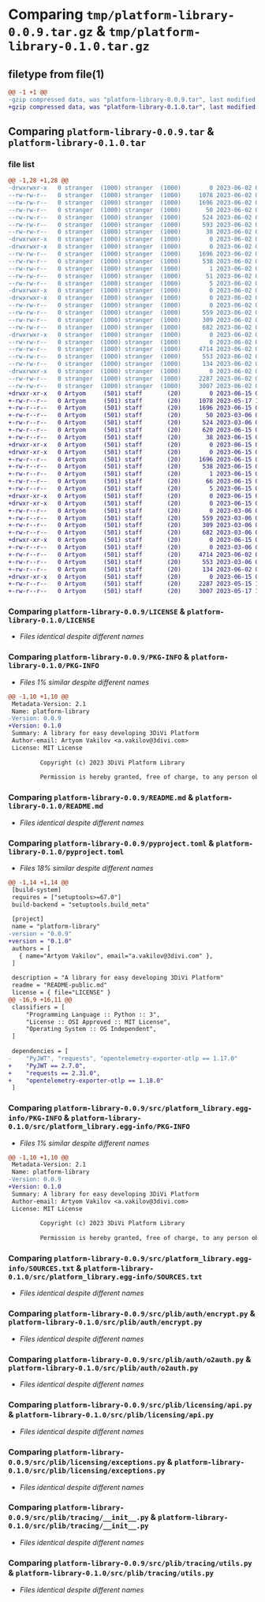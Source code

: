 # Comparing `tmp/platform-library-0.0.9.tar.gz` & `tmp/platform-library-0.1.0.tar.gz`

## filetype from file(1)

```diff
@@ -1 +1 @@
-gzip compressed data, was "platform-library-0.0.9.tar", last modified: Fri Jun  2 08:15:08 2023, max compression
+gzip compressed data, was "platform-library-0.1.0.tar", last modified: Thu Jun 15 08:23:56 2023, max compression
```

## Comparing `platform-library-0.0.9.tar` & `platform-library-0.1.0.tar`

### file list

```diff
@@ -1,28 +1,28 @@
-drwxrwxr-x   0 stranger  (1000) stranger  (1000)        0 2023-06-02 08:15:08.910954 platform-library-0.0.9/
--rw-rw-r--   0 stranger  (1000) stranger  (1000)     1078 2023-06-02 05:23:58.000000 platform-library-0.0.9/LICENSE
--rw-rw-r--   0 stranger  (1000) stranger  (1000)     1696 2023-06-02 08:15:08.910954 platform-library-0.0.9/PKG-INFO
--rw-rw-r--   0 stranger  (1000) stranger  (1000)       50 2023-06-02 05:23:58.000000 platform-library-0.0.9/README-public.md
--rw-rw-r--   0 stranger  (1000) stranger  (1000)      524 2023-06-02 05:23:58.000000 platform-library-0.0.9/README.md
--rw-rw-r--   0 stranger  (1000) stranger  (1000)      593 2023-06-02 08:14:54.000000 platform-library-0.0.9/pyproject.toml
--rw-rw-r--   0 stranger  (1000) stranger  (1000)       38 2023-06-02 08:15:08.910954 platform-library-0.0.9/setup.cfg
-drwxrwxr-x   0 stranger  (1000) stranger  (1000)        0 2023-06-02 08:15:08.906954 platform-library-0.0.9/src/
-drwxrwxr-x   0 stranger  (1000) stranger  (1000)        0 2023-06-02 08:15:08.910954 platform-library-0.0.9/src/platform_library.egg-info/
--rw-rw-r--   0 stranger  (1000) stranger  (1000)     1696 2023-06-02 08:15:08.000000 platform-library-0.0.9/src/platform_library.egg-info/PKG-INFO
--rw-rw-r--   0 stranger  (1000) stranger  (1000)      538 2023-06-02 08:15:08.000000 platform-library-0.0.9/src/platform_library.egg-info/SOURCES.txt
--rw-rw-r--   0 stranger  (1000) stranger  (1000)        1 2023-06-02 08:15:08.000000 platform-library-0.0.9/src/platform_library.egg-info/dependency_links.txt
--rw-rw-r--   0 stranger  (1000) stranger  (1000)       51 2023-06-02 08:15:08.000000 platform-library-0.0.9/src/platform_library.egg-info/requires.txt
--rw-rw-r--   0 stranger  (1000) stranger  (1000)        5 2023-06-02 08:15:08.000000 platform-library-0.0.9/src/platform_library.egg-info/top_level.txt
-drwxrwxr-x   0 stranger  (1000) stranger  (1000)        0 2023-06-02 08:15:08.906954 platform-library-0.0.9/src/plib/
-drwxrwxr-x   0 stranger  (1000) stranger  (1000)        0 2023-06-02 08:15:08.910954 platform-library-0.0.9/src/plib/auth/
--rw-rw-r--   0 stranger  (1000) stranger  (1000)        0 2023-06-02 05:23:58.000000 platform-library-0.0.9/src/plib/auth/__init__.py
--rw-rw-r--   0 stranger  (1000) stranger  (1000)      559 2023-06-02 05:23:58.000000 platform-library-0.0.9/src/plib/auth/encrypt.py
--rw-rw-r--   0 stranger  (1000) stranger  (1000)      309 2023-06-02 05:23:58.000000 platform-library-0.0.9/src/plib/auth/jwt.py
--rw-rw-r--   0 stranger  (1000) stranger  (1000)      682 2023-06-02 05:23:58.000000 platform-library-0.0.9/src/plib/auth/o2auth.py
-drwxrwxr-x   0 stranger  (1000) stranger  (1000)        0 2023-06-02 08:15:08.910954 platform-library-0.0.9/src/plib/licensing/
--rw-rw-r--   0 stranger  (1000) stranger  (1000)        0 2023-06-02 05:23:58.000000 platform-library-0.0.9/src/plib/licensing/__init__.py
--rw-rw-r--   0 stranger  (1000) stranger  (1000)     4714 2023-06-02 07:11:30.000000 platform-library-0.0.9/src/plib/licensing/api.py
--rw-rw-r--   0 stranger  (1000) stranger  (1000)      553 2023-06-02 05:23:58.000000 platform-library-0.0.9/src/plib/licensing/exceptions.py
--rw-rw-r--   0 stranger  (1000) stranger  (1000)      134 2023-06-02 08:04:28.000000 platform-library-0.0.9/src/plib/licensing/models.py
-drwxrwxr-x   0 stranger  (1000) stranger  (1000)        0 2023-06-02 08:15:08.910954 platform-library-0.0.9/src/plib/tracing/
--rw-rw-r--   0 stranger  (1000) stranger  (1000)     2287 2023-06-02 05:23:58.000000 platform-library-0.0.9/src/plib/tracing/__init__.py
--rw-rw-r--   0 stranger  (1000) stranger  (1000)     3007 2023-06-02 05:23:58.000000 platform-library-0.0.9/src/plib/tracing/utils.py
+drwxr-xr-x   0 Artyom     (501) staff       (20)        0 2023-06-15 08:23:56.639548 platform-library-0.1.0/
+-rw-r--r--   0 Artyom     (501) staff       (20)     1078 2023-05-17 10:19:03.000000 platform-library-0.1.0/LICENSE
+-rw-r--r--   0 Artyom     (501) staff       (20)     1696 2023-06-15 08:23:56.639375 platform-library-0.1.0/PKG-INFO
+-rw-r--r--   0 Artyom     (501) staff       (20)       50 2023-03-06 08:11:34.000000 platform-library-0.1.0/README-public.md
+-rw-r--r--   0 Artyom     (501) staff       (20)      524 2023-03-06 07:49:45.000000 platform-library-0.1.0/README.md
+-rw-r--r--   0 Artyom     (501) staff       (20)      620 2023-06-15 08:23:21.000000 platform-library-0.1.0/pyproject.toml
+-rw-r--r--   0 Artyom     (501) staff       (20)       38 2023-06-15 08:23:56.639608 platform-library-0.1.0/setup.cfg
+drwxr-xr-x   0 Artyom     (501) staff       (20)        0 2023-06-15 08:23:56.635114 platform-library-0.1.0/src/
+drwxr-xr-x   0 Artyom     (501) staff       (20)        0 2023-06-15 08:23:56.636776 platform-library-0.1.0/src/platform_library.egg-info/
+-rw-r--r--   0 Artyom     (501) staff       (20)     1696 2023-06-15 08:23:56.000000 platform-library-0.1.0/src/platform_library.egg-info/PKG-INFO
+-rw-r--r--   0 Artyom     (501) staff       (20)      538 2023-06-15 08:23:56.000000 platform-library-0.1.0/src/platform_library.egg-info/SOURCES.txt
+-rw-r--r--   0 Artyom     (501) staff       (20)        1 2023-06-15 08:23:56.000000 platform-library-0.1.0/src/platform_library.egg-info/dependency_links.txt
+-rw-r--r--   0 Artyom     (501) staff       (20)       66 2023-06-15 08:23:56.000000 platform-library-0.1.0/src/platform_library.egg-info/requires.txt
+-rw-r--r--   0 Artyom     (501) staff       (20)        5 2023-06-15 08:23:56.000000 platform-library-0.1.0/src/platform_library.egg-info/top_level.txt
+drwxr-xr-x   0 Artyom     (501) staff       (20)        0 2023-06-15 08:23:56.635307 platform-library-0.1.0/src/plib/
+drwxr-xr-x   0 Artyom     (501) staff       (20)        0 2023-06-15 08:23:56.637523 platform-library-0.1.0/src/plib/auth/
+-rw-r--r--   0 Artyom     (501) staff       (20)        0 2023-03-06 07:47:25.000000 platform-library-0.1.0/src/plib/auth/__init__.py
+-rw-r--r--   0 Artyom     (501) staff       (20)      559 2023-03-06 07:47:25.000000 platform-library-0.1.0/src/plib/auth/encrypt.py
+-rw-r--r--   0 Artyom     (501) staff       (20)      309 2023-03-06 07:47:25.000000 platform-library-0.1.0/src/plib/auth/jwt.py
+-rw-r--r--   0 Artyom     (501) staff       (20)      682 2023-03-06 07:47:25.000000 platform-library-0.1.0/src/plib/auth/o2auth.py
+drwxr-xr-x   0 Artyom     (501) staff       (20)        0 2023-06-15 08:23:56.638584 platform-library-0.1.0/src/plib/licensing/
+-rw-r--r--   0 Artyom     (501) staff       (20)        0 2023-03-06 07:29:21.000000 platform-library-0.1.0/src/plib/licensing/__init__.py
+-rw-r--r--   0 Artyom     (501) staff       (20)     4714 2023-06-02 08:23:17.000000 platform-library-0.1.0/src/plib/licensing/api.py
+-rw-r--r--   0 Artyom     (501) staff       (20)      553 2023-03-06 07:29:21.000000 platform-library-0.1.0/src/plib/licensing/exceptions.py
+-rw-r--r--   0 Artyom     (501) staff       (20)      134 2023-06-02 08:23:17.000000 platform-library-0.1.0/src/plib/licensing/models.py
+drwxr-xr-x   0 Artyom     (501) staff       (20)        0 2023-06-15 08:23:56.638990 platform-library-0.1.0/src/plib/tracing/
+-rw-r--r--   0 Artyom     (501) staff       (20)     2287 2023-05-15 12:18:09.000000 platform-library-0.1.0/src/plib/tracing/__init__.py
+-rw-r--r--   0 Artyom     (501) staff       (20)     3007 2023-05-17 10:17:35.000000 platform-library-0.1.0/src/plib/tracing/utils.py
```

### Comparing `platform-library-0.0.9/LICENSE` & `platform-library-0.1.0/LICENSE`

 * *Files identical despite different names*

### Comparing `platform-library-0.0.9/PKG-INFO` & `platform-library-0.1.0/PKG-INFO`

 * *Files 1% similar despite different names*

```diff
@@ -1,10 +1,10 @@
 Metadata-Version: 2.1
 Name: platform-library
-Version: 0.0.9
+Version: 0.1.0
 Summary: A library for easy developing 3DiVi Platform
 Author-email: Artyom Vakilov <a.vakilov@3divi.com>
 License: MIT License
         
         Copyright (c) 2023 3DiVi Platform Library
         
         Permission is hereby granted, free of charge, to any person obtaining a copy
```

### Comparing `platform-library-0.0.9/README.md` & `platform-library-0.1.0/README.md`

 * *Files identical despite different names*

### Comparing `platform-library-0.0.9/pyproject.toml` & `platform-library-0.1.0/pyproject.toml`

 * *Files 18% similar despite different names*

```diff
@@ -1,14 +1,14 @@
 [build-system]
 requires = ["setuptools>=67.0"]
 build-backend = "setuptools.build_meta"
 
 [project]
 name = "platform-library"
-version = "0.0.9"
+version = "0.1.0"
 authors = [
   { name="Artyom Vakilov", email="a.vakilov@3divi.com" },
 ]
 
 description = "A library for easy developing 3DiVi Platform"
 readme = "README-public.md"
 license = { file="LICENSE" }
@@ -16,9 +16,11 @@
 classifiers = [
     "Programming Language :: Python :: 3",
     "License :: OSI Approved :: MIT License",
     "Operating System :: OS Independent",
 ]
 
 dependencies = [
-    "PyJWT", "requests", "opentelemetry-exporter-otlp == 1.17.0"
+    "PyJWT == 2.7.0",
+    "requests == 2.31.0",
+    "opentelemetry-exporter-otlp == 1.18.0"
 ]
```

### Comparing `platform-library-0.0.9/src/platform_library.egg-info/PKG-INFO` & `platform-library-0.1.0/src/platform_library.egg-info/PKG-INFO`

 * *Files 1% similar despite different names*

```diff
@@ -1,10 +1,10 @@
 Metadata-Version: 2.1
 Name: platform-library
-Version: 0.0.9
+Version: 0.1.0
 Summary: A library for easy developing 3DiVi Platform
 Author-email: Artyom Vakilov <a.vakilov@3divi.com>
 License: MIT License
         
         Copyright (c) 2023 3DiVi Platform Library
         
         Permission is hereby granted, free of charge, to any person obtaining a copy
```

### Comparing `platform-library-0.0.9/src/platform_library.egg-info/SOURCES.txt` & `platform-library-0.1.0/src/platform_library.egg-info/SOURCES.txt`

 * *Files identical despite different names*

### Comparing `platform-library-0.0.9/src/plib/auth/encrypt.py` & `platform-library-0.1.0/src/plib/auth/encrypt.py`

 * *Files identical despite different names*

### Comparing `platform-library-0.0.9/src/plib/auth/o2auth.py` & `platform-library-0.1.0/src/plib/auth/o2auth.py`

 * *Files identical despite different names*

### Comparing `platform-library-0.0.9/src/plib/licensing/api.py` & `platform-library-0.1.0/src/plib/licensing/api.py`

 * *Files identical despite different names*

### Comparing `platform-library-0.0.9/src/plib/licensing/exceptions.py` & `platform-library-0.1.0/src/plib/licensing/exceptions.py`

 * *Files identical despite different names*

### Comparing `platform-library-0.0.9/src/plib/tracing/__init__.py` & `platform-library-0.1.0/src/plib/tracing/__init__.py`

 * *Files identical despite different names*

### Comparing `platform-library-0.0.9/src/plib/tracing/utils.py` & `platform-library-0.1.0/src/plib/tracing/utils.py`

 * *Files identical despite different names*

